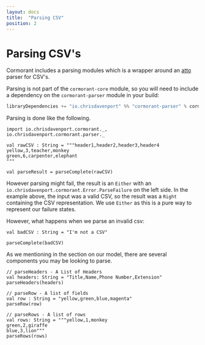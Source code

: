 ```yaml
---
layout: docs
title:  "Parsing CSV"
position: 2
---
```


# Parsing CSV's

Cormorant includes a parsing modules which is a wrapper around an [atto](http://tpolecat.github.io/atto/) parser for CSV's.

Parsing is not part of the `cormorant-core` module, so you will need to include a dependency on the `cormorant-parser` module in your build:

```scala
libraryDependencies += "io.chrisdavenport" %% "cormorant-parser" % cormorantVersion
```

Parsing is done like the following.

```tut:book
import io.chrisdavenport.cormorant._, io.chrisdavenport.cormorant.parser._

val rawCSV : String = """header1,header2,header3,header4
yellow,3,teacher,monkey
green,6,carpenter,elephant
"""

val parseResult = parseComplete(rawCSV)
```

However parsing might fail, the result is an `Either` with an `io.chrisdavenport.cormorant.Error.ParseFailure` on the left side.
In the example above, the input was a valid CSV, so the result was a `Right` containing the CSV representation. We use `Either` as this is a pure way to represent our failure states.

However, what happens when we parse an invalid csv:
```tut:book
val badCSV : String = "I'm not a CSV"

parseComplete(badCSV)
```

As we mentioning in the section on our model, there are several components you may be looking to parse.

```tut:book
// parseHeaders - A List of Headers
val headers: String = "Title,Name,Phone Number,Extension"
parseHeaders(headers)

// parseRow - A list of fields
val row : String = "yellow,green,blue,magenta"
parseRow(row)

// parseRows - A list of rows
val rows: String = """yellow,1,monkey
green,2,giraffe
blue,3,lion"""
parseRows(rows)
```